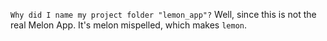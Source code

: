 `Why did I name my project folder "lemon_app"?`
  Well, since this is not the real Melon App. It's melon mispelled, which makes `lemon`.